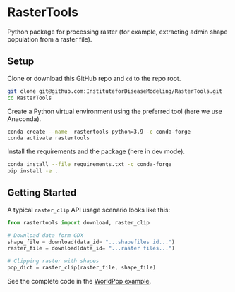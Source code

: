 # RasterTools
Python package for processing raster (for example, extracting admin shape population from a raster file).    

## Setup  
Clone or download this GitHub repo and `cd` to the repo root.  
```bash
git clone git@github.com:InstituteforDiseaseModeling/RasterTools.git  
cd RasterTools  
```
  
Create a Python virtual environment using the preferred tool (here we use Anaconda).    
  
```bash
conda create --name  rastertools python=3.9 -c conda-forge  
conda activate rastertools  
```
  
Install the requirements and the package (here in dev mode).  
```bash
conda install --file requirements.txt -c conda-forge  
pip install -e .   
```

## Getting Started
A typical `raster_clip` API usage scenario looks like this:  
```python
from rastertools import download, raster_clip  

# Download data form GDX  
shape_file = download(data_id= "...shapefiles id...")   
raster_file = download(data_id= "...raster files...")  

# Clipping raster with shapes  
pop_dict = raster_clip(raster_file, shape_file)  
```

See the complete code in the [WorldPop example](examples/worldpop/worldpop_clipping.py).  
